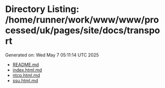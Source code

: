 # Directory Listing: /home/runner/work/www/www/processed/uk/pages/site/docs/transport
Generated on: Wed May  7 05:11:14 UTC 2025

- [README.md](README.md)
- [index.html.md](index.html.md)
- [ntcp.html.md](ntcp.html.md)
- [ssu.html.md](ssu.html.md)

